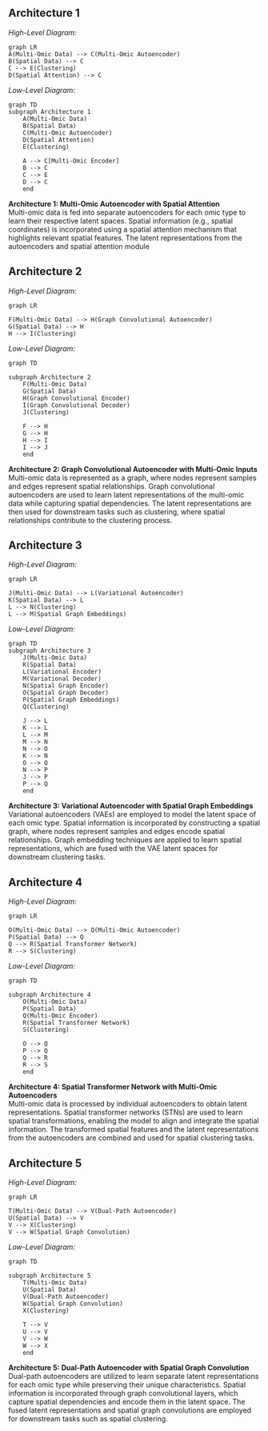 ## Architecture 1
*High-Level Diagram:*
```mermaid
graph LR
A(Multi-Omic Data) --> C(Multi-Omic Autoencoder)
B(Spatial Data) --> C
C --> E(Clustering)
D(Spatial Attention) --> C
```
*Low-Level Diagram:*
```mermaid
graph TD
subgraph Architecture 1
    A(Multi-Omic Data)
    B(Spatial Data)
    C(Multi-Omic Autoencoder)
    D(Spatial Attention)
    E(Clustering)
    
    A --> C[Multi-Omic Encoder]
    B --> C
    C --> E
    D --> C
    end
```
**Architecture 1: Multi-Omic Autoencoder with Spatial Attention** <br>
Multi-omic data is fed into separate autoencoders for each omic type to learn their respective latent spaces. 
Spatial information (e.g., spatial coordinates) is incorporated using a spatial attention mechanism that highlights relevant spatial features. 
The latent representations from the autoencoders and spatial attention module

## Architecture 2
*High-Level Diagram:*

```mermaid
graph LR

F(Multi-Omic Data) --> H(Graph Convolutional Autoencoder)
G(Spatial Data) --> H
H --> I(Clustering)
```
*Low-Level Diagram:*
```mermaid
graph TD

subgraph Architecture 2
    F(Multi-Omic Data)
    G(Spatial Data)
    H(Graph Convolutional Encoder)
    I(Graph Convolutional Decoder)
    J(Clustering)
    
    F --> H
    G --> H
    H --> I
    I --> J
    end
```
**Architecture 2: Graph Convolutional Autoencoder with Multi-Omic Inputs** <br>
Multi-omic data is represented as a graph, where nodes represent samples and edges represent spatial relationships. 
Graph convolutional autoencoders are used to learn latent representations of the multi-omic data while capturing spatial dependencies. 
The latent representations are then used for downstream tasks such as clustering, where spatial relationships contribute to the clustering process. 

## Architecture 3
*High-Level Diagram:*
```mermaid
graph LR

J(Multi-Omic Data) --> L(Variational Autoencoder)
K(Spatial Data) --> L
L --> N(Clustering)
L --> M(Spatial Graph Embeddings)
```
*Low-Level Diagram:*
```mermaid
graph TD
subgraph Architecture 3
    J(Multi-Omic Data)
    K(Spatial Data)
    L(Variational Encoder)
    M(Variational Decoder)
    N(Spatial Graph Encoder)
    O(Spatial Graph Decoder)
    P(Spatial Graph Embeddings)
    Q(Clustering)
    
    J --> L
    K --> L
    L --> M
    M --> N
    N --> O
    K --> N
    O --> Q
    N --> P
    J --> P
    P --> Q
    end
```
**Architecture 3: Variational Autoencoder with Spatial Graph Embeddings** <br>
Variational autoencoders (VAEs) are employed to model the latent space of each omic type. 
Spatial information is incorporated by constructing a spatial graph, where nodes represent samples and edges encode spatial relationships. 
Graph embedding techniques are applied to learn spatial representations, which are fused with the VAE latent spaces for downstream clustering tasks. 

## Architecture 4
*High-Level Diagram:*

```mermaid
graph LR

O(Multi-Omic Data) --> Q(Multi-Omic Autoencoder)
P(Spatial Data) --> Q
Q --> R(Spatial Transformer Network)
R --> S(Clustering)
```
*Low-Level Diagram:*
```mermaid
graph TD

subgraph Architecture 4
    O(Multi-Omic Data)
    P(Spatial Data)
    Q(Multi-Omic Encoder)
    R(Spatial Transformer Network)
    S(Clustering)
    
    O --> Q
    P --> Q
    Q --> R
    R --> S
    end
```
**Architecture 4: Spatial Transformer Network with Multi-Omic Autoencoders** <br>
Multi-omic data is processed by individual autoencoders to obtain latent representations. 
Spatial transformer networks (STNs) are used to learn spatial transformations, enabling the model to align and integrate the spatial information. 
The transformed spatial features and the latent representations from the autoencoders are combined and used for spatial clustering tasks. 

## Architecture 5
*High-Level Diagram:*
```mermaid
graph LR

T(Multi-Omic Data) --> V(Dual-Path Autoencoder)
U(Spatial Data) --> V
V --> X(Clustering)
V --> W(Spatial Graph Convolution)
```
*Low-Level Diagram:*
```mermaid
graph TD

subgraph Architecture 5
    T(Multi-Omic Data)
    U(Spatial Data)
    V(Dual-Path Autoencoder)
    W(Spatial Graph Convolution)
    X(Clustering)
    
    T --> V
    U --> V
    V --> W
    W --> X
    end
```
**Architecture 5: Dual-Path Autoencoder with Spatial Graph Convolution** <br>
Dual-path autoencoders are utilized to learn separate latent representations for each omic type while preserving their unique characteristics. 
Spatial information is incorporated through graph convolutional layers, which capture spatial dependencies and encode them in the latent space. 
The fused latent representations and spatial graph convolutions are employed for downstream tasks such as spatial clustering. 
